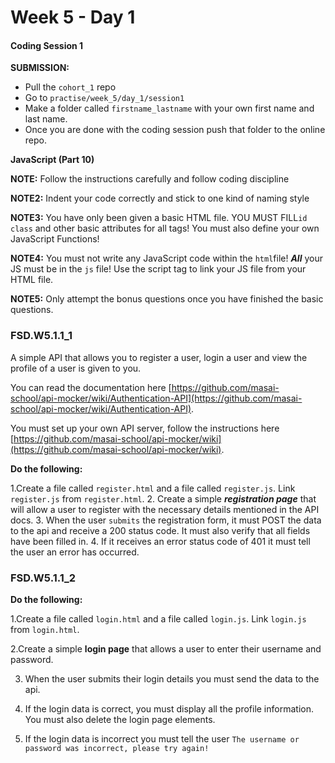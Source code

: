 # Week 5 - Day 1

#### Coding Session 1

**SUBMISSION:**

- Pull the `cohort_1` repo
- Go to `practise/week_5/day_1/session1` 
- Make a folder called `firstname_lastname` with your own first name and last name. 
- Once you are done with the coding session push that folder to the online repo. 

**JavaScript (Part 10)**

**NOTE:** Follow the instructions carefully and follow coding discipline

**NOTE2:** Indent your code correctly and stick to one kind of naming style

**NOTE3:** You have only been given a basic HTML file. YOU MUST FILL`id` `class` and other basic attributes for all tags! You must also define your own JavaScript Functions!  

**NOTE4:** You must not write any JavaScript code within the `html`file! ***All*** your JS must be in the `js` file! Use the script tag to link your JS file from your HTML file. 

**NOTE5:** Only attempt the bonus questions once you have finished the basic questions. 


### FSD.W5.1.1_1

A simple API that allows you to register a user, login a user and view the profile of a user is given to you.

You can read the documentation here [https://github.com/masai-school/api-mocker/wiki/Authentication-API](https://github.com/masai-school/api-mocker/wiki/Authentication-API).

You must set up your own API server, follow the instructions here [https://github.com/masai-school/api-mocker/wiki](https://github.com/masai-school/api-mocker/wiki).

**Do the following:**

1.Create a file called `register.html` and a file called `register.js`. Link `register.js` from `register.html`.
2. Create a simple ***registration page*** that will allow a user to register with the necessary details mentioned in the API docs. 
3. When the user `submits` the registration form, it must POST the data to the api and receive a 200 status code. It must also verify that all fields have been filled in.
4. If it receives an error status code of 401 it must tell the user an error has occurred. 

### FSD.W5.1.1_2

**Do the following:**

1.Create a file called `login.html` and a file called `login.js`. Link `login.js` from `login.html`.

2.Create a simple **login page** that allows a user to enter their username and password.
 
3. When the user submits their login details you must send the data to the api.
 
4. If the login data is correct, you must display all the profile information. You must also delete the login page elements.

5. If the login data is incorrect you must tell the user `The username or password was incorrect, please try again!`
